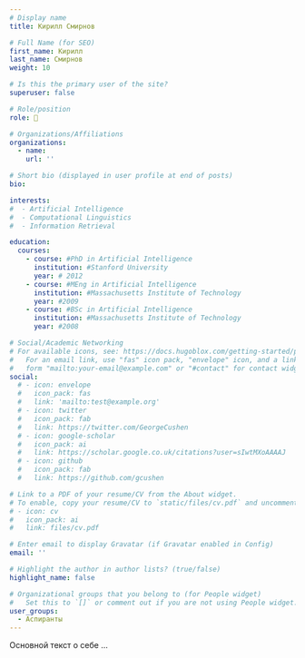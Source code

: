 ```yaml
---
# Display name
title: Кирилл Смирнов

# Full Name (for SEO)
first_name: Кирилл 
last_name: Смирнов
weight: 10

# Is this the primary user of the site?
superuser: false

# Role/position
role: 🥺

# Organizations/Affiliations
organizations:
  - name: 
    url: ''

# Short bio (displayed in user profile at end of posts)
bio: 

interests:
#  - Artificial Intelligence
#  - Computational Linguistics
#  - Information Retrieval

education:
  courses:
    - course: #PhD in Artificial Intelligence
      institution: #Stanford University
      year: # 2012
    - course: #MEng in Artificial Intelligence
      institution: #Massachusetts Institute of Technology
      year: #2009
    - course: #BSc in Artificial Intelligence
      institution: #Massachusetts Institute of Technology
      year: #2008

# Social/Academic Networking
# For available icons, see: https://docs.hugoblox.com/getting-started/page-builder/#icons
#   For an email link, use "fas" icon pack, "envelope" icon, and a link in the
#   form "mailto:your-email@example.com" or "#contact" for contact widget.
social:
  # - icon: envelope
  #   icon_pack: fas
  #   link: 'mailto:test@example.org'
  # - icon: twitter
  #   icon_pack: fab
  #   link: https://twitter.com/GeorgeCushen
  # - icon: google-scholar
  #   icon_pack: ai
  #   link: https://scholar.google.co.uk/citations?user=sIwtMXoAAAAJ
  # - icon: github
  #   icon_pack: fab
  #   link: https://github.com/gcushen

# Link to a PDF of your resume/CV from the About widget.
# To enable, copy your resume/CV to `static/files/cv.pdf` and uncomment the lines below.
# - icon: cv
#   icon_pack: ai
#   link: files/cv.pdf

# Enter email to display Gravatar (if Gravatar enabled in Config)
email: ''

# Highlight the author in author lists? (true/false)
highlight_name: false

# Organizational groups that you belong to (for People widget)
#   Set this to `[]` or comment out if you are not using People widget.
user_groups:
  - Аспиранты
---
```


Основной текст о себе ... 
